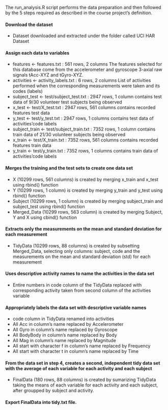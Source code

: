 The run_analysis.R script performs the data preparation and then followed by the 5 steps required as described in the course project’s definition.

#### Download the dataset
* Dataset downloaded and extracted under the folder called UCI HAR Dataset

#### Assign each data to variables
* features <- features.txt : 561 rows, 2 columns
  The features selected for this database come from the accelerometer and gyroscope 3-axial raw signals tAcc-XYZ and tGyro-XYZ.
* activities <- activity_labels.txt : 6 rows, 2 columns
  List of activities performed when the corresponding measurements were taken and its codes (labels)
* subject_test <- test/subject_test.txt : 2947 rows, 1 column
  contains test data of 9/30 volunteer test subjects being observed
* x_test <- test/X_test.txt : 2947 rows, 561 columns
  contains recorded features test data
* y_test <- test/y_test.txt : 2947 rows, 1 columns
  contains test data of activities’code labels
* subject_train <- test/subject_train.txt : 7352 rows, 1 column
  contains train data of 21/30 volunteer subjects being observed
* x_train <- test/X_train.txt : 7352 rows, 561 columns
  contains recorded features train data
* y_train <- test/y_train.txt : 7352 rows, 1 columns
  contains train data of activities’code labels

#### Merges the training and the test sets to create one data set
* X (10299 rows, 561 columns) is created by merging x_train and x_test using rbind() function
* Y (10299 rows, 1 column) is created by merging y_train and y_test using rbind() function
* Subject (10299 rows, 1 column) is created by merging subject_train and subject_test using rbind() function
* Merged_Data (10299 rows, 563 column) is created by merging Subject, Y and X using cbind() function

#### Extracts only the measurements on the mean and standard deviation for each measurement
* TidyData (10299 rows, 88 columns) is created by subsetting Merged_Data, selecting only columns: subject, code and the measurements on the mean and standard deviation (std) for each measurement

#### Uses descriptive activity names to name the activities in the data set
* Entire numbers in code column of the TidyData replaced with corresponding activity taken from second column of the activities variable

#### Appropriately labels the data set with descriptive variable names
* code column in TidyData renamed into activities
* All Acc in column’s name replaced by Accelerometer
* All Gyro in column’s name replaced by Gyroscope
* All BodyBody in column’s name replaced by Body
* All Mag in column’s name replaced by Magnitude
* All start with character f in column’s name replaced by Frequency
* All start with character t in column’s name replaced by Time

#### From the data set in step 4, creates a second, independent tidy data set with the average of each variable for each activity and each subject
* FinalData (180 rows, 88 columns) is created by sumarizing TidyData taking the means of each variable for each activity and each subject, after groupped by subject and activity.
#### Export FinalData into tidy.txt file.
